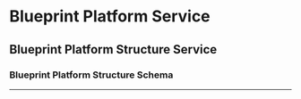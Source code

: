 # Blueprint Platform Service

## Blueprint Platform Structure Service

### Blueprint Platform Structure Schema

----
